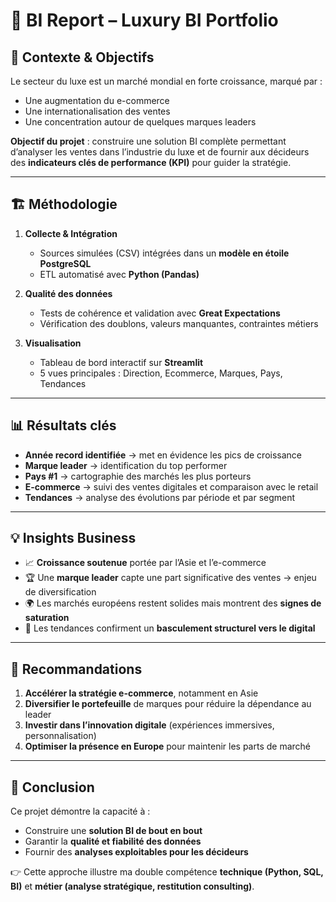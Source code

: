 # 📑 BI Report – Luxury BI Portfolio

## 🎯 Contexte & Objectifs
Le secteur du luxe est un marché mondial en forte croissance, marqué par :
- Une augmentation du e-commerce
- Une internationalisation des ventes
- Une concentration autour de quelques marques leaders

**Objectif du projet** : construire une solution BI complète permettant d’analyser les ventes dans l’industrie du luxe et de fournir aux décideurs des **indicateurs clés de performance (KPI)** pour guider la stratégie.

---

## 🏗️ Méthodologie
1. **Collecte & Intégration**
   - Sources simulées (CSV) intégrées dans un **modèle en étoile PostgreSQL**
   - ETL automatisé avec **Python (Pandas)**

2. **Qualité des données**
   - Tests de cohérence et validation avec **Great Expectations**
   - Vérification des doublons, valeurs manquantes, contraintes métiers

3. **Visualisation**
   - Tableau de bord interactif sur **Streamlit**  
   - 5 vues principales : Direction, Ecommerce, Marques, Pays, Tendances

---

## 📊 Résultats clés
- **Année record identifiée** → met en évidence les pics de croissance
- **Marque leader** → identification du top performer
- **Pays #1** → cartographie des marchés les plus porteurs
- **E-commerce** → suivi des ventes digitales et comparaison avec le retail
- **Tendances** → analyse des évolutions par période et par segment

---

## 💡 Insights Business
- 📈 **Croissance soutenue** portée par l’Asie et l’e-commerce  
- 🏆 Une **marque leader** capte une part significative des ventes → enjeu de diversification  
- 🌍 Les marchés européens restent solides mais montrent des **signes de saturation**  
- 🔮 Les tendances confirment un **basculement structurel vers le digital**  

---

## 🚀 Recommandations
1. **Accélérer la stratégie e-commerce**, notamment en Asie  
2. **Diversifier le portefeuille** de marques pour réduire la dépendance au leader  
3. **Investir dans l’innovation digitale** (expériences immersives, personnalisation)  
4. **Optimiser la présence en Europe** pour maintenir les parts de marché  

---

## 📌 Conclusion
Ce projet démontre la capacité à :  
- Construire une **solution BI de bout en bout**  
- Garantir la **qualité et fiabilité des données**  
- Fournir des **analyses exploitables pour les décideurs**  

👉 Cette approche illustre ma double compétence **technique (Python, SQL, BI)** et **métier (analyse stratégique, restitution consulting)**.
